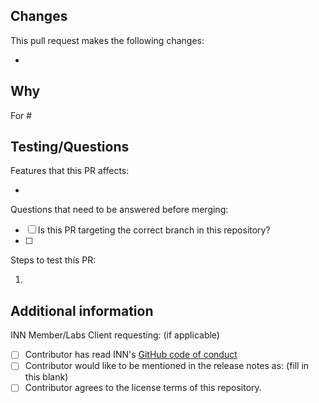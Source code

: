 ## Changes

This pull request makes the following changes:

- <!-- what changed? -->

## Why

<!-- Why does this PR propose these changes? Take as much space as you need to explain. -->
<!-- If there are GitHub issues that this pull request addresses, please list them here. -->
For #

## Testing/Questions

Features that this PR affects:

- 

<!-- If there are no questions, please remove the questions section. -->
Questions that need to be answered before merging:

- [ ] Is this PR targeting the correct branch in this repository?
- [ ] 

Steps to test this PR:

1. <!-- list any configuration changes, settings, test content, or other things necessary to test this change. -->

## Additional information

INN Member/Labs Client requesting: (if applicable)

- [ ] Contributor has read INN's [GitHub code of conduct](https://github.com/INN/.github/blob/master/CODE_OF_CONDUCT.md)
- [ ] Contributor would like to be mentioned in the release notes as: (fill in this blank)
- [ ] Contributor agrees to the license terms of this repository.
